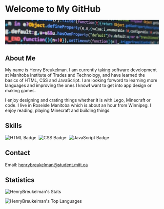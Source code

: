 # Welcome to My GitHub

![Banner](./assets/github-banner.jpg)

## About Me

My name is Henry Breukelman. I am currently taking software development at Manitoba Institute of 
Trades and Technology, and have learned the basics of HTML, CSS and JavaScript. I am looking 
forword to learning more languages and improving the ones I knowI want to get into app design 
or making games. 

I enjoy designing and crating things whether it is with Lego, Minecraft or code. I live in 
Roseisle Manitoba which is about an hour from Winnipeg. I enjoy reading, playing Minecraft
and building things

## Skills

![HTML Badge](https://img.shields.io/badge/web-html-informational?style=for-the-badge&logo=html5&logoColor=white&color=2aa889)&nbsp;
![CSS Badge](https://img.shields.io/badge/web-css-informational?style=for-the-badge&logo=css3&logoColor=white&color=2aa889)&nbsp;
![JavaScript Badge](https://img.shields.io/badge/code-javascript-informational?style=for-the-badge&logo=javascript&logoColor=white&color=2aa889)&nbsp;

## Contact

Email: [henrybreukelman@student.mitt.ca](<mailto:henrybreukelman@student.mitt.ca>)

## Statistics
![HenryBreukelman's Stats](https://github-readme-stats.vercel.app/api?username=HenryBreukelman&theme=dark&show_icons=true&hide_border=true&count_private=true)

![HenryBreukelman's Top Languages](https://github-readme-stats.vercel.app/api/top-langs/?username=HenryBreukelman&theme=dark&show_icons=true&hide_border=true&layout=compact)

